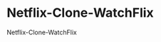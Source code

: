 # Netflix-Clone-WatchFlix
Netflix-Clone-WatchFlix
<a href="https://watchflix-india-lakshmi09.netlify.app"><a/>
